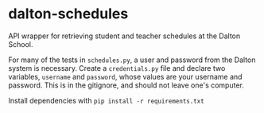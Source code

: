 # dalton-schedules
API wrapper for retrieving student and teacher schedules at the Dalton School.

For many of the tests in `schedules.py`, a user and password from the Dalton system is necessary. Create a `credentials.py` file and declare two variables, `username` and `password`, whose values are your username and password. This is in the gitignore, and should not leave one's computer.

Install dependencies with `pip install -r requirements.txt`